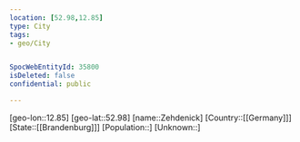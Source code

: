 ```yaml
---
location: [52.98,12.85]
type: City
tags:
- geo/City


SpocWebEntityId: 35800
isDeleted: false
confidential: public

---
```

[geo-lon::12.85]
[geo-lat::52.98]
[name::Zehdenick]
[Country::[[Germany]]]
[State::[[Brandenburg]]]
[Population::]
[Unknown::]

